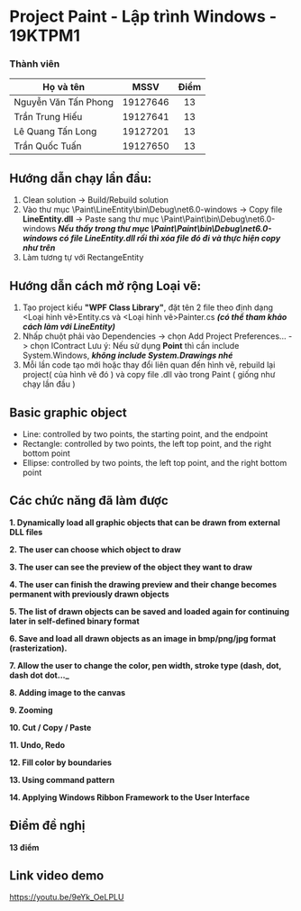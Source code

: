 # Project Paint - Lập trình Windows - 19KTPM1

### Thành viên

|       Họ và tên      |   MSSV   |   Điểm  |   
|----------------------|:--------:|:-------:|
| Nguyễn Văn Tấn Phong | 19127646 |	   13   |
| Trần Trung Hiếu      | 19127641 |	   13   |
| Lê Quang Tấn Long    | 19127201 |	   13   |
| Trần Quốc Tuấn       | 19127650 |	   13   |

## Hướng dẫn chạy lần đầu:

1. Clean solution -> Build/Rebuild solution
2. Vào thư mục \Paint\LineEntity\bin\Debug\net6.0-windows -> Copy file **LineEntity.dll** -> Paste sang thư mục \Paint\Paint\bin\Debug\net6.0-windows
***Nếu thấy trong thư mục \Paint\Paint\bin\Debug\net6.0-windows có file LineEntity.dll rồi thì xóa file đó đi và thực hiện copy như trên***
3. Làm tương tự với RectangeEntity


## Hướng dẫn cách mở rộng Loại vẽ:
1. Tạo project kiểu **"WPF Class Library"**, đặt tên 2 file theo định dạng <Loại hình vẽ>Entity.cs và <Loại hình vẽ>Painter.cs ***(có thể tham khảo cách làm với LineEntity)***
2. Nhấp chuột phải vào Dependencies -> chọn Add Project Preferences... -> chọn IContract 
Lưu ý:
Nếu sử dụng **Point** thì cần include System.Windows, ***không include System.Drawings nhé*** 
3. Mỗi lần code tạo mới hoặc thay đổi liên quan đến hình vẽ, rebuild lại project( của hình vẽ đó ) và copy file .dll vào trong Paint ( giống như chạy lần đầu )

## Basic graphic object
- Line: controlled by two points, the starting point, and the endpoint
- Rectangle: controlled by two points, the left top point, and the right bottom point
- Ellipse: controlled by two points, the left top point, and the right bottom point

## Các chức năng đã làm được

**1. Dynamically load all graphic objects that can be drawn from external DLL files**

**2. The user can choose which object to draw**

**3. The user can see the preview of the object they want to draw**

**4. The user can finish the drawing preview and their change becomes permanent with previously drawn objects**

**5. The list of drawn objects can be saved and loaded again for continuing later in self-defined binary format**

**6. Save and load all drawn objects as an image in bmp/png/jpg format (rasterization).**

**7. Allow the user to change the color, pen width, stroke type (dash, dot, dash dot dot..._**

**8. Adding image to the canvas**

**9. Zooming**

**10. Cut / Copy / Paste**

**11. Undo, Redo**

**12. Fill color by boundaries**

**13. Using command pattern**

**14. Applying Windows Ribbon Framework to the User Interface**

## Điểm đề nghị 

**13 điểm**

## Link video demo
https://youtu.be/9eYk_OeLPLU



